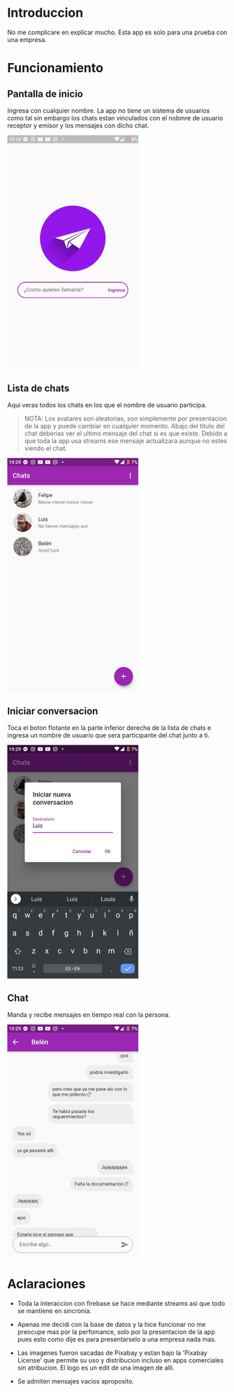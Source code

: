 # Introduccion

No me complicare en explicar mucho. Esta app es solo para una prueba con una empresa.

# Funcionamiento

## Pantalla de inicio

Ingresa con cualquier nombre. La app no tiene un sistema de usuarios como tal sin embargo los chats estan vinculados con el nobmre de usuario receptor y emisor y los mensajes con dicho chat.

<img src="https://github.com/Noxware/flutter_firebase_chat/blob/main/docs/media/intro.jpg?raw=true" alt="drawing" width="300"/>

## Lista de chats

Aqui veras todos los chats en los que el nombre de usuario participa.

> NOTA: Los avatares son aleatorias, son simplemente por presentacion de la app y puede cambiar en cualquier momento. Abajo del titulo del chat deberias ver el ultimo mensaje del chat si es que existe. Debido a que toda la app usa streams ese mensaje actualizara aunque no estes viendo el chat.

<img src="https://github.com/Noxware/flutter_firebase_chat/blob/main/docs/media/list.jpg?raw=true" alt="drawing" width="300"/>

## Iniciar conversacion

Toca el boton flotante en la parte inferior derecha de la lista de chats e ingresa un nombre de usuario que sera participante del chat junto a ti.

<img src="https://github.com/Noxware/flutter_firebase_chat/blob/main/docs/media/new.jpg?raw=true" alt="drawing" width="300"/>

## Chat

Manda y recibe mensajes en tiempo real con la persona.

<img src="https://github.com/Noxware/flutter_firebase_chat/blob/main/docs/media/chat.jpg?raw=true" alt="drawing" width="300"/>

# Aclaraciones

- Toda la interaccion con firebase se hace mediante streams asi que todo se mantiene en sincronia.

- Apenas me decidi con la base de datos y la hice funcionar no me preocupe mas por la perfomance, solo por la presentacion de la app pues esto como dije es para presentarselo a una empresa nada mas.

- Las imagenes fueron sacadas de Pixabay y estan bajo la 'Pixabay License' que permite su uso y distribucion incluso en apps comerciales sin atribucion. El logo es un edit de una imagen de alli.

- Se admiten mensajes vacios aproposito.